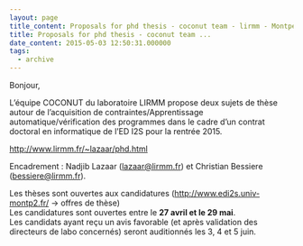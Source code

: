 ```yaml
---
layout: page
title_content: Proposals for phd thesis - coconut team - lirmm - Montpellier
title: Proposals for phd thesis - coconut team ...
date_content: 2015-05-03 12:50:31.000000
tags:
  - archive
---
```

Bonjour,  
  
L’équipe COCONUT du laboratoire LIRMM propose deux sujets de thèse autour de
l’acquisition de contraintes/Apprentissage automatique/vérification des
programmes dans le cadre d’un contrat doctoral en informatique de l’ED I2S
pour la rentrée 2015.  
  
<http://www.lirmm.fr/~lazaar/phd.html>



  
Encadrement : Nadjib Lazaar
([l](mailto:delima@cril.fr)[azaar@lirmm.fr](mailto:azaar@lirmm.fr)) et
Christian Bessiere ([bessiere@lirmm.fr](mailto:bessiere@lirmm.fr)).





Les thèses sont ouvertes aux candidatures (<http://www.edi2s.univ-montp2.fr/>
-> offres de thèse)  
Les candidatures sont ouvertes entre le **27 avril et le 29 mai**.  
Les candidats ayant reçu un avis favorable (et après validation des directeurs
de labo concernés) seront auditionnés les 3, 4 et 5 juin.

